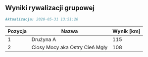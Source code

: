 ## Wyniki rywalizacji grupowej

```markdown
Aktualizacja: 2020-05-31 13:51:20
```

Pozycja | Nazwa | Wynik [km] |
------------ | -------------  | -------------
 1 |Drużyna A | 115 
 2 |Ciosy Mocy aka Ostry Cień Mgły | 108